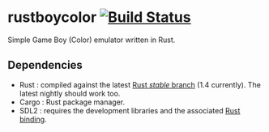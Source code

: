 # rustboycolor [![Build Status](https://travis-ci.org/pierreyoda/rustboycolor.svg?branch=master)](https://travis-ci.org/pierreyoda/rustboycolor)
Simple Game Boy (Color) emulator written in Rust.

## Dependencies
- Rust : compiled against the latest [Rust *stable* branch][rust-stable] (1.4 currently). The latest nightly should work too.
- Cargo : Rust package manager.
- SDL2 : requires the development libraries and the associated [Rust binding][rust-sdl2].

[rust-stable]: https://github.com/rust-lang/rust/tree/stable
[rust-sdl2]: https://github.com/AngryLawyer/rust-sdl2
